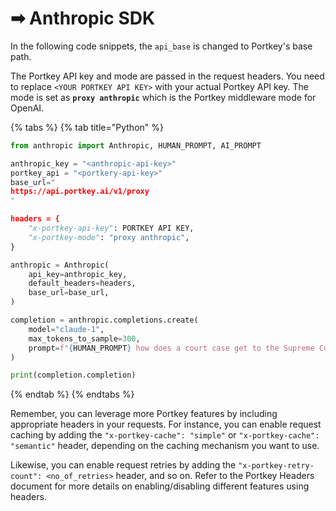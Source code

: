 # ➡ Anthropic SDK

In the following code snippets, the `api_base` is changed to Portkey's base path.

The Portkey API key and mode are passed in the request headers. You need to replace `<YOUR PORTKEY API KEY>` with your actual Portkey API key. The mode is set as **`proxy anthropic`** which is the Portkey middleware mode for OpenAI.

{% tabs %}
{% tab title="Python" %}
```python
from anthropic import Anthropic, HUMAN_PROMPT, AI_PROMPT

anthropic_key = "<anthropic-api-key>"
portkey_api = "<portkery-api-key>"
base_url="
https://api.portkey.ai/v1/proxy
"

headers = {
    "x-portkey-api-key": PORTKEY API KEY,
    "x-portkey-mode": "proxy anthropic",
}

anthropic = Anthropic(
    api_key=anthropic_key,
    default_headers=headers,
    base_url=base_url,
)

completion = anthropic.completions.create(
    model="claude-1",
    max_tokens_to_sample=300,
    prompt=f"{HUMAN_PROMPT} how does a court case get to the Supreme Court? {AI_PROMPT}",
)

print(completion.completion)
```
{% endtab %}
{% endtabs %}



Remember, you can leverage more Portkey features by including appropriate headers in your requests. For instance, you can enable request caching by adding the `"x-portkey-cache": "simple"` or `"x-portkey-cache": "semantic"` header, depending on the caching mechanism you want to use.

Likewise, you can enable request retries by adding the `"x-portkey-retry-count": <no_of_retries>` header, and so on. Refer to the Portkey Headers document for more details on enabling/disabling different features using headers.
